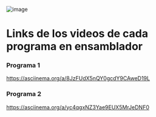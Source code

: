 ![image](https://github.com/user-attachments/assets/81f2c27f-3aaf-43e8-bf0a-42f02b3b1933)
# Links de los videos de cada programa en ensamblador

### Programa 1
https://asciinema.org/a/8JzFUdX5nQY0gcdY9CAweD19L

### Programa 2
https://asciinema.org/a/yc4qgxNZ3Yae9EUX5MrJeDNF0
